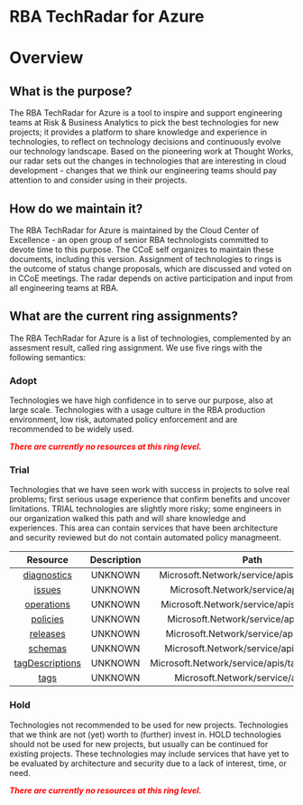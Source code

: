 
RBA TechRadar for Azure
=======================

# Overview

## What is the purpose?


The RBA TechRadar for Azure is a tool to inspire and support engineering teams at Risk & Business Analytics to pick the best technologies for new projects; it provides a platform to share knowledge and experience in technologies, to reflect on technology decisions and continuously evolve our technology landscape.  Based on the pioneering work at Thought Works, our radar sets out the changes in technologies that are interesting in cloud development - changes that we think our engineering teams should pay attention to and consider using in their projects.
## How do we maintain it?


The RBA TechRadar for Azure is maintained by the Cloud Center of Excellence - an open group of senior RBA technologists committed to devote time to this purpose.  The CCoE self organizes to maintain these documents, including this version.  Assignment of technologies to rings is the outcome of status change proposals, which are discussed and voted on in CCoE meetings.  The radar depends on active participation and input from all engineering teams at RBA.
## What are the current ring assignments?


The RBA TechRadar for Azure is a list of technologies, complemented by an assesment result, called ring assignment.  We use five rings with the following semantics:
### Adopt


Technologies we have high confidence in to serve our purpose, also at large scale.  Technologies with a usage culture in the RBA production environment, low risk, automated policy enforcement and are recommended to be widely used.  
  
***<font color="red"> There are currently no resources at this ring level. </font>***
### Trial


Technologies that we have seen work with success in projects to solve real problems;  first serious usage experience that confirm benefits and uncover limitations.  TRIAL technologies are slightly more risky; some engineers in our organization walked this path and will share knowledge and experiences.  This area can contain services that have been architecture and security reviewed but do not contain automated policy managmeent.  

|Resource|Description|Path|Status|
| :---: | :---: | :---: | :---: |
|[diagnostics](https://github.com/openrba/python-azure-techradar/Microsoft.Network/service/apis/diagnostics/README.md)|UNKNOWN|Microsoft.Network/service/apis/diagnostics|TRIAL|
|[issues](https://github.com/openrba/python-azure-techradar/Microsoft.Network/service/apis/issues/README.md)|UNKNOWN|Microsoft.Network/service/apis/issues|TRIAL|
|[operations](https://github.com/openrba/python-azure-techradar/Microsoft.Network/service/apis/operations/README.md)|UNKNOWN|Microsoft.Network/service/apis/operations|TRIAL|
|[policies](https://github.com/openrba/python-azure-techradar/Microsoft.Network/service/apis/policies/README.md)|UNKNOWN|Microsoft.Network/service/apis/policies|TRIAL|
|[releases](https://github.com/openrba/python-azure-techradar/Microsoft.Network/service/apis/releases/README.md)|UNKNOWN|Microsoft.Network/service/apis/releases|TRIAL|
|[schemas](https://github.com/openrba/python-azure-techradar/Microsoft.Network/service/apis/schemas/README.md)|UNKNOWN|Microsoft.Network/service/apis/schemas|TRIAL|
|[tagDescriptions](https://github.com/openrba/python-azure-techradar/Microsoft.Network/service/apis/tagDescriptions/README.md)|UNKNOWN|Microsoft.Network/service/apis/tagDescriptions|TRIAL|
|[tags](https://github.com/openrba/python-azure-techradar/Microsoft.Network/service/apis/tags/README.md)|UNKNOWN|Microsoft.Network/service/apis/tags|TRIAL|

### Hold


Technologies not recommended to be used for new projects. Technologies that we think are not (yet) worth to (further) invest in.  HOLD technologies should not be used for new projects, but usually can be continued for existing projects.  These technologies may include services that have yet to be evaluated by architecture and security due to a lack of interest, time, or need.  
  
***<font color="red"> There are currently no resources at this ring level. </font>***